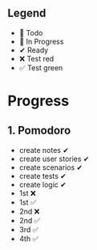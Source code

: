 ## Legend

- 📃 Todo
- 🚧 In Progress
- ✔ Ready
- ❌ Test red
- ✅ Test green

# Progress

## 1. Pomodoro
- create notes ✔
- create user stories ✔
- create scenarios ✔
- create tests ✔
- create logic ✔
- 1st ❌
- 1st ✅
- 2nd ❌
- 2nd ✅
- 3rd ✅
- 4th ✅